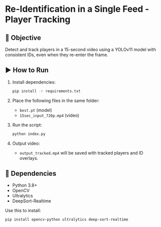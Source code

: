 # Re-Identification in a Single Feed - Player Tracking

## 📌 Objective
Detect and track players in a 15-second video using a YOLOv11 model with consistent IDs, even when they re-enter the frame.

## ▶️ How to Run

1. Install dependencies:
    ```bash
    pip install -r requirements.txt
    ```

2. Place the following files in the same folder:
    - `best.pt` (model)
    - `15sec_input_720p.mp4` (video)

3. Run the script:
    ```bash
    python index.py
    

4. Output video:
    - `output_tracked.mp4` will be saved with tracked players and ID overlays.

## 🧪 Dependencies
- Python 3.8+
- OpenCV
- Ultralytics
- DeepSort-Realtime

Use this to install:
```bash
pip install opencv-python ultralytics deep-sort-realtime
